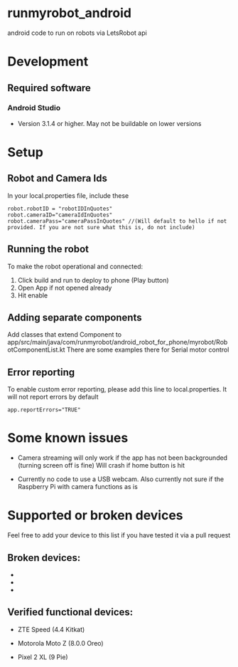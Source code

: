 # runmyrobot_android
android code to run on robots via LetsRobot api

# Development

## Required software

### Android Studio
- Version 3.1.4 or higher. May not be buildable on lower versions

# Setup

## Robot and Camera Ids

In your local.properties file, include these

```
robot.robotID = "robotIDInQuotes"
robot.cameraID="cameraIdInQuotes"
robot.cameraPass="cameraPassInQuotes" //(Will default to hello if not provided. If you are not sure what this is, do not include)
```

## Running the robot

To make the robot operational and connected:
 1. Click build and run to deploy to phone (Play button)
 2. Open App if not opened already
 3. Hit enable

## Adding separate components

Add classes that extend Component to app/src/main/java/com/runmyrobot/android_robot_for_phone/myrobot/RobotComponentList.kt
There are some examples there for Serial motor control

## Error reporting

To enable custom error reporting, please add this line to local.properties. It will not report errors by default

```
app.reportErrors="TRUE"
```

# Some known issues

- Camera streaming will only work if the app has not been backgrounded (turning screen off is fine)
Will crash if home button is hit

- Currently no code to use a USB webcam. Also currently not sure if the Raspberry Pi with camera functions as is


# Supported or broken devices

Feel free to add your device to this list if you have tested it via a pull request

## Broken devices:

-
-
-

## Verified functional devices:

- ZTE Speed (4.4 Kitkat)

- Motorola Moto Z (8.0.0 Oreo)

- Pixel 2 XL (9 Pie)





